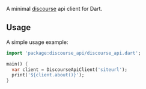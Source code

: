 A minimal [discourse](https://www.discourse.org/) api client for Dart.

## Usage

A simple usage example:

```dart
import 'package:discourse_api/discourse_api.dart';

main() {
  var client = DiscourseApiClient('siteurl');
  print('${client.about()}');
}
```
